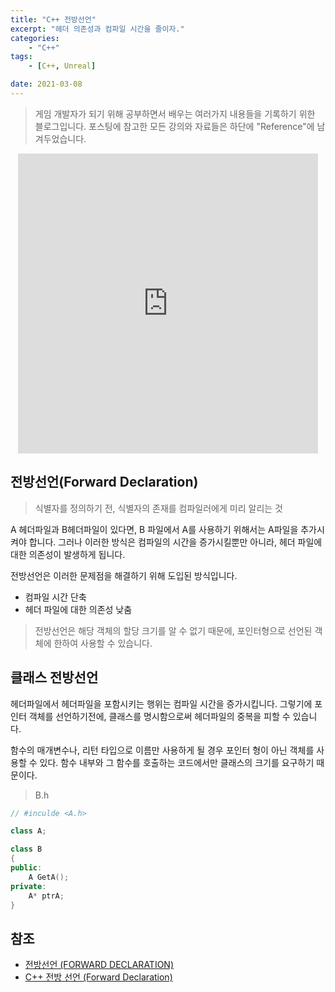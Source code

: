 ```yaml
---
title: "C++ 전방선언"
excerpt: "헤더 의존성과 컴파일 시간을 줄이자."
categories:
    - "C++"
tags:
    - [C++, Unreal]

date: 2021-03-08
---
```


> 게임 개발자가 되기 위해 공부하면서 배우는 여러가지 내용들을 기록하기 위한 블로그입니다. 포스팅에 참고한 모든 강의와 자료들은 하단에 "Reference"에 남겨두었습니다.

<p align="center"><iframe src="https://giphy.com/embed/12zV7u6Bh0vHpu" width="480" height="480" frameBorder="0" class="giphy-embed" allowFullScreen></iframe><p><a href="https://giphy.com/gifs/hamburglar-12zV7u6Bh0vHpu"></a></p></p>

## 전방선언(Forward Declaration)

> 식별자를 정의하기 전, 식별자의 존재를 컴파일러에게 미리 알리는 것

A 헤더파일과 B헤더파일이 있다면, B 파일에서 A를 사용하기 위해서는 A파일을 추가시켜야 합니다. 그러나 이러한 방식은 컴파일의 시간을 증가시킬뿐만 아니라, 헤더 파일에 대한 의존성이 발생하게 됩니다.

전방선언은 이러한 문제점을 해결하기 위해 도입된 방식입니다.

- 컴파일 시간 단축
- 헤더 파일에 대한 의존성 낮춤

> 전방선언은 해당 객체의 할당 크기를 알 수 없기 때문에, 포인터형으로 선언된 객체에 한하여 사용할 수 있습니다.

## 클래스 전방선언

헤더파일에서 헤더파일을 포함시키는 행위는 컴파일 시간을 증가시킵니다. 그렇기에 포인터 객체를 선언하기전에, 클래스를 명시함으로써 헤더파일의 중복을 피할 수 있습니다.

함수의 매개변수나, 리턴 타입으로 이름만 사용하게 될 경우 포인터 형이 아닌 객체를 사용할 수 있다. 함수 내부와 그 함수를 호출하는 코드에서만 클래스의 크기를 요구하기 때문이다.

> B.h

```cpp
// #inculde <A.h>

class A;

class B
{
public:
    A GetA();
private:
    A* ptrA;
}
```

## 참조

- [전방선언 (FORWARD DECLARATION)](https://coding-restaurant.tistory.com/504)
- [C++ 전방 선언 (Forward Declaration)](https://ju3un.github.io/c++-forward-declaration/)